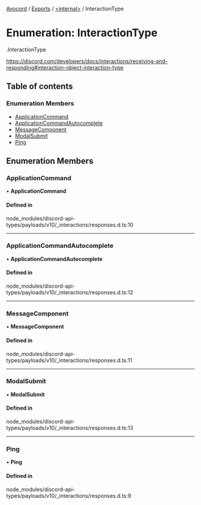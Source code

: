 [Avocord](../README.md) / [Exports](../modules.md) / [<internal\>](../modules/internal_.md) / InteractionType

# Enumeration: InteractionType

[<internal>](../modules/internal_.md).InteractionType

https://discord.com/developers/docs/interactions/receiving-and-responding#interaction-object-interaction-type

## Table of contents

### Enumeration Members

- [ApplicationCommand](internal_.InteractionType.md#applicationcommand)
- [ApplicationCommandAutocomplete](internal_.InteractionType.md#applicationcommandautocomplete)
- [MessageComponent](internal_.InteractionType.md#messagecomponent)
- [ModalSubmit](internal_.InteractionType.md#modalsubmit)
- [Ping](internal_.InteractionType.md#ping)

## Enumeration Members

### ApplicationCommand

• **ApplicationCommand**

#### Defined in

node_modules/discord-api-types/payloads/v10/_interactions/responses.d.ts:10

___

### ApplicationCommandAutocomplete

• **ApplicationCommandAutocomplete**

#### Defined in

node_modules/discord-api-types/payloads/v10/_interactions/responses.d.ts:12

___

### MessageComponent

• **MessageComponent**

#### Defined in

node_modules/discord-api-types/payloads/v10/_interactions/responses.d.ts:11

___

### ModalSubmit

• **ModalSubmit**

#### Defined in

node_modules/discord-api-types/payloads/v10/_interactions/responses.d.ts:13

___

### Ping

• **Ping**

#### Defined in

node_modules/discord-api-types/payloads/v10/_interactions/responses.d.ts:9
